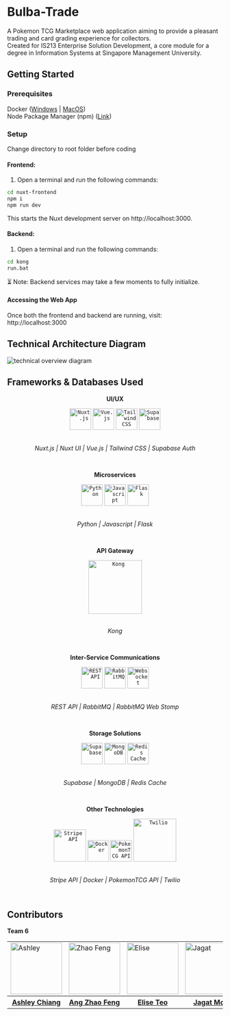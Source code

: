 # Bulba-Trade
A Pokemon TCG Marketplace web application aiming to provide a pleasant trading and card grading experience for collectors. <br>
Created for IS213 Enterprise Solution Development, a core module for a degree in Information Systems at Singapore Management University.

## Getting Started
### Prerequisites
Docker ([Windows](https://docs.docker.com/desktop/setup/install/windows-install/) | [MacOS](https://docs.docker.com/desktop/setup/install/mac-install/)) <br>
Node Package Manager (npm) ([Link](https://nodejs.org/en/download))

### Setup
Change directory to root folder before coding <br>

#### Frontend:<br>
1) Open a terminal and run the following commands:
```bash
cd nuxt-frontend
npm i
npm run dev
```
This starts the Nuxt development server on http://localhost:3000.

#### Backend:<br>
1) Open a terminal and run the following commands:
```bash
cd kong
run.bat
```
⏳ Note: Backend services may take a few moments to fully initialize.

#### Accessing the Web App
Once both the frontend and backend are running, visit:
http://localhost:3000

## Technical Architecture Diagram
<img title="technical overiview diagram" alt="technical overview diagram" src="https://github.com/user-attachments/assets/ad237ffa-832a-4ff0-9b63-efa21e695f64">

## Frameworks & Databases Used
<p align="center"><strong>UI/UX</strong></p>
<div align="center">
	<code><a href="https://ui.nuxt.com/"><img width="50" src="https://raw.githubusercontent.com/marwin1991/profile-technology-icons/refs/heads/main/icons/nuxt_js.png" alt="Nuxt.js" title="Nuxt.js"/></a></code>
	<code><a href="https://vuejs.org/"><img width="50" src="https://raw.githubusercontent.com/marwin1991/profile-technology-icons/refs/heads/main/icons/vue_js.png" alt="Vue.js" title="Vue.js"/></a></code>
	<code><a href="https://tailwindcss.com/"><img width="50" src="https://raw.githubusercontent.com/marwin1991/profile-technology-icons/refs/heads/main/icons/tailwind_css.png" alt="Tailwind CSS" title="Tailwind CSS"/></a></code>
	<code><a href="https://supabase.com/auth"><img width="50" src="https://raw.githubusercontent.com/marwin1991/profile-technology-icons/refs/heads/main/icons/supabase.png" alt="Supabase" title="Supabase"/></a></code>
</div>
<p align="center">
<br>
<i> Nuxt.js | Nuxt UI | Vue.js | Tailwind CSS | Supabase Auth</i>
</p>
<br>

<p align="center"><strong>Microservices</strong></p>
<div align="center">
	<code><a href="https://www.python.org/"><img width="50" src="https://raw.githubusercontent.com/marwin1991/profile-technology-icons/refs/heads/main/icons/python.png" alt="Python" title="Python"/></a></code>
	<code><a href="https://developer.mozilla.org/en-US/docs/Web/JavaScript"><img width="50" src="https://raw.githubusercontent.com/marwin1991/profile-technology-icons/refs/heads/main/icons/javascript.png" alt="Javascript" title="Javascript"/></a></code>
	<code><a href="https://flask.palletsprojects.com/en/stable/"><img width="50" src="https://raw.githubusercontent.com/marwin1991/profile-technology-icons/refs/heads/main/icons/flask.png" alt="Flask" title="Flask"/></a></code>
</div>
<p align="center">
<br>
<i> Python | Javascript | Flask </i>
</p>
<br>

<p align="center"><strong>API Gateway</strong></p>
<div align="center">
	<code><a href="https://konghq.com/"><img width="125" src="https://konghq.com/wp-content/uploads/2018/08/kong-combination-mark-color-256px.png" alt="Kong" title="Kong"/></a></code>
</div>
<p align="center">
<br>
<i> Kong </i>
</p>
<br>

<p align="center"><strong>Inter-Service Communications</strong></p>
<div align="center">
	<code><img width="50" src="https://raw.githubusercontent.com/marwin1991/profile-technology-icons/refs/heads/main/icons/rest.png" alt="REST API" title="REST API"/></code>
	<code><a href="https://www.rabbitmq.com/"><img width="50" src="https://raw.githubusercontent.com/marwin1991/profile-technology-icons/refs/heads/main/icons/rabbitmq.png" alt="RabbitMQ" title="RabbitMQ"/></a></code>
	<code><a href="https://www.rabbitmq.com/docs/stomp"><img width="50" src="https://raw.githubusercontent.com/marwin1991/profile-technology-icons/refs/heads/main/icons/websocket.png" alt="Websocket" title="Websocket"/></a></code>
</div>
<p align="center">
<br>
<i> REST API | RabbitMQ | RabbitMQ Web Stomp </i>
</p>
<br>

<p align="center"><strong>Storage Solutions</strong></p>
<div align="center">
	<code><a href="https://supabase.com/"><img width="50" src="https://raw.githubusercontent.com/marwin1991/profile-technology-icons/refs/heads/main/icons/supabase.png" alt="Supabase" title="Supabase"/></a></code>
	<code><a href="https://www.mongodb.com/"><img width="50" src="https://raw.githubusercontent.com/marwin1991/profile-technology-icons/refs/heads/main/icons/mongodb.png" alt="MongoDB" title="MongoDB"/></a></code>
	<code><a href="https://redis.io/"><img width="50" src="https://raw.githubusercontent.com/marwin1991/profile-technology-icons/refs/heads/main/icons/redis.png" alt="Redis Cache" title="Redis Cache"/></a></code>
</div>
<p align="center">
<br>
<i> Supabase | MongoDB | Redis Cache </i>
</p>
<br>

<p align="center"><strong> Other Technologies </strong></p>
<div align="center">
	<code><a href="https://docs.stripe.com/api"><img width="75" src="https://upload.wikimedia.org/wikipedia/commons/thumb/b/ba/Stripe_Logo%2C_revised_2016.svg/1280px-Stripe_Logo%2C_revised_2016.svg.png" alt="Stripe API" title="Stripe API"/></a></code>
	<code><a href="https://www.docker.com/"><img width="50" src="https://raw.githubusercontent.com/marwin1991/profile-technology-icons/refs/heads/main/icons/docker.png" alt="Docker" title="Docker"/></a></code>
	<code><a href="https://pokemontcg.io/"><img width="50" src="https://archives.bulbagarden.net/media/upload/thumb/4/47/0094Gengar.png/900px-0094Gengar.png" alt="PokemonTCG API" title="PokemonTCG API"/></a></code>
	<code><a href="https://www.twilio.com/en-us"><img width="100" src="https://upload.wikimedia.org/wikipedia/commons/c/c0/Twilio_logo.png" alt="Twilio" title="Twilio"/></a></code>
</div>
<p align="center">
<br>
<i> Stripe API | Docker | PokemonTCG API | Twilio </i>
</p>
<br>

## Contributors
<b>Team 6</b>
<table border=0>
<tr>
	<td><img src="https://github.com/user-attachments/assets/ac885931-e412-4a19-8e71-35591fe437f7" alt="Ashley" width="120" height="120" style="display:block; margin:0 auto;"></td>
	<td><img src="https://github.com/user-attachments/assets/5685d56c-aaa4-44a9-b6de-ce6509ca2133" alt="Zhao Feng" width="120" height="120" style="display:block; margin:0 auto;"></td>
	<td><img src="https://github.com/user-attachments/assets/4d4ffda2-f1d1-4e59-8555-3349593da847" alt="Elise" width="120" height="120" style="display:block; margin:0 auto;"></td>
	<td><img src="https://github.com/user-attachments/assets/6cef203f-e5ed-44b7-be94-62189880352f" alt="Jagat" width="120" height="120" style="display:block; margin:0 auto;"></td>
	<td><img src="" alt="Yu Feng" width="120" height="120" style="display:block; margin:0 auto;"></td>
	<td><img src="https://github.com/user-attachments/assets/6e5574a7-0e6a-4e5b-849a-6a32a975f260" alt="Jun Yu" width="120" height="120" style="display:block; margin:0 auto;"></td>
</tr>
<tr>
	<th><a href="https://github.com/AshleyCW-pers">Ashley Chiang</a></th>
	<th><a href="https://github.com/angzhaofeng">Ang Zhao Feng</a></th>
	<th><a href="https://github.com/setsunaxe7">Elise Teo</a></th>
	<th><a href="https://github.com/moejag">Jagat Mok</a></th>
	<th><a href="https://github.com/yfbochap">Leong Yu Feng</a></th>
	<th><a href="https://github.com/yapjunyu">Yap Jun Yu</a></th>
</tr>

